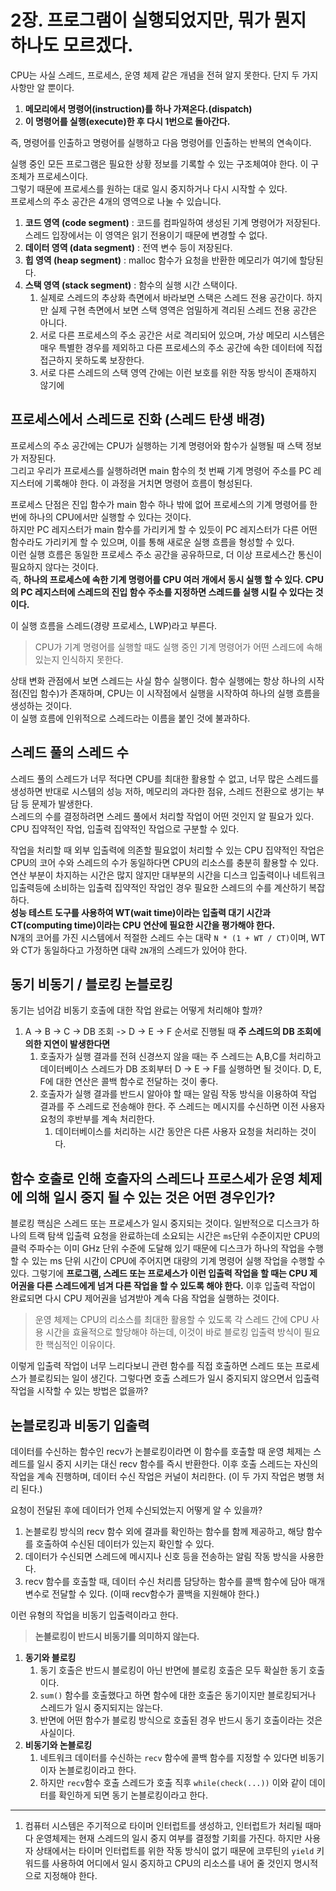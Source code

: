 
# 2장. 프로그램이 실행되었지만, 뭐가 뭔지 하나도 모르겠다.

CPU는 사실 스레드, 프로세스, 운영 체제 같은 개념을 전혀 알지 못한다. 단지 두 가지 사항만 알 뿐이다.

1. **메모리에서 명령어(instruction)를 하나 가져온다.(dispatch)**
2. **이 명령어를 실행(execute)한 후 다시 1번으로 돌아간다.**

즉, 명령어를 인출하고 명령어를 실행하고 다음 명령어를 인출하는 반복의 연속이다.

실행 중인 모든 프로그램은 필요한 상황 정보를 기록할 수 있는 구조체여야 한다. 이 구조체가 프로세스이다.  
그렇기 때문에 프로세스를 원하는 대로 일시 중지하거나 다시 시작할 수 있다.  
프로세스의 주소 공간은 4개의 영역으로 나눌 수 있습니다.

1. **코드 영역 (code segment)** : 코드를 컴파일하여 생성된 기계 명령어가 저장된다. 스레드 입장에서는 이 영역은 읽기   전용이기 때문에 변경할 수 없다.
2. **데이터 영역 (data segment)** : 전역 변수 등이 저장된다. 
3. **힙 영역 (heap segment)** : malloc 함수가 요청을 반환한 메모리가 여기에 할당된다.
4. **스택 영역 (stack segment)** : 함수의 실행 시간 스택이다.
   1. 실제로 스레드의 추상화 측면에서 바라보면 스택은 스레드 전용 공간이다. 하지만 실제 구현 측면에서 보면 스택 영역은 엄밀하게 격리된 스레드 전용 공간은 아니다.
   2. 서로 다른 프로세스의 주소 공간은 서로 격리되어 있으며, 가상 메모리 시스템은 매우 특별한 경우를 제외하고 다른 프로세스의 주소 공간에 속한 데이터에 직접 접근하지 못하도록 보장한다.
   3. 서로 다른 스레드의 스택 영역 간에는 이런 보호를 위한 작동 방식이 존재하지 않기에 

## 프로세스에서 스레드로 진화 (스레드 탄생 배경)

프로세스의 주소 공간에는 CPU가 실행하는 기계 명령어와 함수가 실행될 때 스택 정보가 저장된다.  
그리고 우리가 프로세스를 실행하려면 main 함수의 첫 번째 기계 명령어 주소를 PC 레지스터에 기록해야 한다. 이 과정을 거치면 명령어 흐름이 형성된다.  
  
프로세스 단점은 진입 함수가 main 함수 하나 밖에 없어 프로세스의 기계 명령어를 한 번에 하나의 CPU에서만 실행할 수 있다는 것이다.  
하지만 PC 레지스터가 main 함수를 가리키게 할 수 있듯이 PC 레지스터가 다른 어떤 함수라도 가리키게 할 수 있으며, 이를 통해 새로운 실행 흐름을 형성할 수 있다.  
이런 실행 흐름은 동일한 프로세스 주소 공간을 공유하므로, 더 이상 프로세스간 통신이 필요하지 않다는 것이다.  
즉, **하나의 프로세스에 속한 기계 명령어를 CPU 여러 개에서 동시 실행 할 수 있다. CPU의 PC 레지스터에 스레드의 진입 함수 주소를 지정하면 스레드를 실행 시킬 수 있다는 것이다.**  
  
이 실행 흐름을 스레드(경량 프로세스, LWP)라고 부른다.  

> CPU가 기계 명령어를 실행할 때도 실행 중인 기계 명령어가 어떤 스레드에 속해 있는지 인식하지 못한다.  

상태 변화 관점에서 보면 스레드는 사실 함수 실행이다. 함수 실행에는 항상 하나의 시작점(진입 함수)가 존재하며, CPU는 이 시작점에서 실행을 시작하여 하나의 실행 흐름을 생성하는 것이다.  
이 실행 흐름에 인위적으로 스레드라는 이름을 붙인 것에 불과하다.  
  
## 스레드 풀의 스레드 수

스레드 풀의 스레드가 너무 적다면 CPU를 최대한 활용할 수 없고, 너무 많은 스레드를 생성하면 반대로 시스템의 성능 저하, 메모리의 과다한 점유, 스레드 전환으로 생기는 부담 등 문제가 발생한다.  
스레드의 수를 결정하려면 스레드 풀에서 처리할 작업이 어떤 것인지 알 필요가 있다. CPU 집약적인 작업, 입출력 집약적인 작업으로 구분할 수 있다.  
  
작업을 처리할 때 외부 입출력에 의존할 필요없이 처리할 수 있는 CPU 집약적인 작업은 CPU의 코어 수와 스레드의 수가 동일하다면 CPU의 리소스를 충분히 활용할 수 있다.  
연산 부분이 차지하는 시간은 많지 않지만 대부분의 시간을 디스크 입출력이나 네트워크 입출력등에 소비하는 입출력 집약적인 작업인 경우 필요한 스레드의 수를 계산하기 복잡하다.  
**성능 테스트 도구를 사용하여 WT(wait time)이라는 입출력 대기 시간과 CT(computing time)이라는 CPU 연산에 필요한 시간을 평가해야 한다.**  
N개의 코어를 가진 시스템에서 적절한 스레드 수는 대략 `N * (1 + WT / CT)`이며, WT와 CT가 동일하다고 가정하면 대략 `2N`개의 스레드가 있어야 한다.  

## 동기 비동기 / 블로킹 논블로킹

동기는 넘어감
비동기 호출에 대한 작업 완료는 어떻게 처리해야 할까?

1. A -> B -> C -> DB 조회 -> D -> E -> F 순서로 진행될 때 **주 스레드의 DB 조회에 의한 지연이 발생한다면**
	1. 호출자가 실행 결과를 전혀 신경쓰지 않을 때는 주 스레드는 A,B,C를 처리하고 데이터베이스 스레드가 DB 조회부터 D -> E -> F를 실행하면 될 것이다. D, E, F에 대한 연산은 콜백 함수로 전달하는 것이 좋다.
	2. 호출자가 실행 결과를 반드시 알아야 할 때는 알림 작동 방식을 이용하여 작업 결과를 주 스레드로 전송해야 한다. 주 스레드는 메시지를 수신하면 이전 사용자 요청의 후반부를 계속 처리한다.
		1. 데이터베이스를 처리하는 시간 동안은 다른 사용자 요청을 처리하는 것이다.

## 함수 호출로 인해 호출자의 스레드나 프로스세가 운영 체제에 의해 일시 중지 될 수 있는 것은 어떤 경우인가?

블로킹 핵심은 스레드 또는 프로세스가 일시 중지되는 것이다.
일반적으로 디스크가 하나의 트랙 탐색 입출력 요청을 완료하는데 소요되는 시간은 `ms`단위 수준이지만 CPU의 클럭 주파수는 이미 GHz 단위 수준에 도달해 있기 때문에 디스크가 하나의 작업을 수행할 수 있는 ms 단위 시간이 CPU에 주어지면 대량의 기계 명령어 실행 작업을 수행할 수 있다.
그렇기에 **프로그램, 스레드 또는 프로세스가 이런 입출력 작업을 할 때는 CPU 제어권을 다른 스레드에게 넘겨 다른 작업을 할 수 있도록 해야 한다.**
이후 입출력 작업이 완료되면 다시 CPU 제어권을 넘겨받아 계속 다음 작업을 실행하는 것이다.

> 운영 체제는 CPU의 리소스를 최대한 활용할 수 있도록 각 스레드 간에 CPU 사용 시간을 효율적으로 할당해야 하는데, 이것이 바로 블로킹 입출력 방식이 필요한 핵심적인 이유이다.

이렇게 입출력 작업이 너무 느리다보니 관련 함수를 직접 호출하면 스레드 또는 프로세스가 블로킹되는 일이 생긴다.
그렇다면 호출 스레드가 일시 중지되지 않으면서 입출력 작업을 시작할 수 있는 방법은 없을까?

## 논블로킹과 비동기 입출력
데이터를 수신하는 함수인 recv가 논블로킹이라면 이 함수를 호출할 때 운영 체제는 스레드를 일시 중지 시키는 대신 recv 함수를 즉시 반환한다.
이후 호출 스레드는 자신의 작업을 계속 진행하며, 데이터 수신 작업은 커널이 처리한다. (이 두 가지 작업은 병행 처리 된다.)

요청이 전달된 후에 데이터가 언제 수신되었는지 어떻게 알 수 있을까?
1. 논블로킹 방식의 recv 함수 외에 결과를 확인하는 함수를 함께 제공하고, 해당 함수를 호출하여 수신된 데이터가 있는지 확인할 수 있다.
2. 데이터가 수신되면 스레드에 메시지나 신호 등을 전송하는 알림 작동 방식을 사용한다.
3. recv 함수를 호출할 때, 데이터 수신 처리름 담당하는 함수를 콜백 함수에 담아 매개변수로 전달할 수 있다. (이때 recv함수가 콜백을 지원해야 한다.)

이런 유형의 작업을 비동기 입출력이라고 한다.

> **논블로킹이 반드시 비동기를 의미하지 않는다.**

1. **동기와 블로킹**
   1. 동기 호출은 반드시 블로킹이 아닌 반면에 블로킹 호출은 모두 확실한 동기 호출이다.
   2. `sum()` 함수를 호출했다고 하면 함수에 대한 호출은 동기이지만 블로킹되거나 스레드가 일시 중지되지는 않는다.
   3. 반면에 어떤 함수가 블로킹 방식으로 호출된 경우 반드시 동기 호출이라는 것은 사실이다.
2. **비동기와 논블로킹**
   1. 네트워크 데이터를 수신하는 `recv` 함수에 콜백 함수를 지정할 수 있다면 비동기이자 논블로킹이라고 한다.
   2. 하지만 `recv`함수 호출 스레드가 호출 직후 `while(check(...))` 이와 같이 데이터를 확인하게 되면 동기 논블로킹이라고 한다.

***

1. 컴퓨터 시스템은 주기적으로 타이머 인터럽트를 생성하고, 인터럽트가 처리될 때마다 운영체제는 현재 스레드의 일시 중지 여부를 결정할 기회를 가진다. 하지만 사용자 상태에서는 타이머 인터럽트를 위한 작동 방식이 없기 때문에 코루틴의 `yield` 키워드를 사용하여 어디에서 일시 중지하고 CPU의 리소스를 내어 줄 것인지 명시적으로 지정해야 한다.
